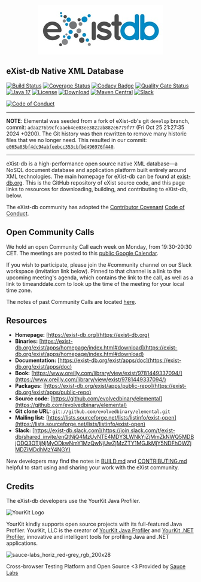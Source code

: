 <div align="center" id="logo">
<a href="https://exist-db.org/" target="_blank">
<img src="https://raw.githubusercontent.com/evolvedbinary/elemental/main/exist-jetty-config/src/main/resources/webapp/logo.jpg" alt="eXist Logo" width="333" height="132"></img>
</a>
</div>

## eXist-db Native XML Database

[![Build Status](https://github.com/evolvedbinary/elemental/actions/workflows/ci-test.yml/badge.svg?branch=main)](https://github.com/evolvedbinary/elemental/actions/workflows/ci-test.yml)
[![Coverage Status](https://coveralls.io/repos/github/evolvedbinary/elemental/badge.svg?branch=main)](https://coveralls.io/github/evolvedbinary/elemental?branch=main)
[![Codacy Badge](https://app.codacy.com/project/badge/Grade/ae1c8a7eb1164e919b0ac3c8588560c6)](https://www.codacy.com/gh/evolvedbinary/elemental/dashboard?utm_source=github.com&amp;utm_medium=referral&amp;utm_content=evolvedbinary/elemental&amp;utm_campaign=Badge_Grade)
[![Quality Gate Status](https://sonarcloud.io/api/project_badges/measure?project=eXist-db_exist&metric=alert_status)](https://sonarcloud.io/summary/new_code?id=eXist-db_exist)
[![Java 17](https://img.shields.io/badge/java-17-blue.svg)](https://adoptopenjdk.net/)
[![License](https://img.shields.io/badge/license-LGPL%202.1-blue.svg)](https://www.gnu.org/licenses/lgpl-2.1.html)
[![Download](https://img.shields.io/github/v/release/evolvedbinary/elemental.svg)](https://github.com/evolvedbinary/elemental/releases/)
[![Maven Central](https://maven-badges.herokuapp.com/maven-central/org.exist-db/exist/badge.svg)](https://search.maven.org/search?q=g:org.exist-db)
[![Slack](https://img.shields.io/badge/exist--db-slack-3e103f.svg)](https://exist-db.slack.com)

[![Code of Conduct](https://img.shields.io/badge/code%20of%20conduct-contributor%20covenant-%235e0d73.svg)](https://contributor-covenant.org/version/1/4/)

---
**NOTE**: Elemental was seeded from a fork of eXist-db's git `develop` branch, commit: `adaa276b9cfcaaeb4ee03ee3822ab882e6779f77` (Fri Oct 25 21:27:35 2024 +0200). The Git history was then rewritten to remove many historic files that we no longer need. This resulted in our commit: [`e065a83bf4dc94abfeebcc353cbfbd496976f440`](https://github.com/evolvedbinary/elemental/commit/e065a83bf4dc94abfeebcc353cbfbd496976f440).

---

eXist-db is a high-performance open source native XML database—a NoSQL document database and application platform built entirely around XML technologies. The main homepage for eXist-db can be found at [exist-db.org](https://exist-db.org "eXist Homepage"). This is the GitHub repository of eXist source code, and this page links to resources for downloading, building, and contributing to eXist-db, below.

The eXist-db community has adopted the [Contributor Covenant](https://www.contributor-covenant.org/) [Code of Conduct](https://www.contributor-covenant.org/version/1/4/code-of-conduct).

## Open Community Calls
We hold an open Community Call each week on Monday, from 19:30-20:30 CET. The meetings are posted to this [public Google Calendar](https://calendar.google.com/calendar/u/0?cid=OHVnNmtwcnFnNWNvNmRwZGZxc2FrY283MWtAZ3JvdXAuY2FsZW5kYXIuZ29vZ2xlLmNvbQ). 

If you wish to participate, please join the #community channel on our Slack workspace (invitation link below). Pinned to that channel is a link to the upcoming meeting's agenda, which contains the link to the call, as well as a link to timeanddate.com to look up the time of the meeting for your local time zone. 

The notes of past Community Calls are located [here](https://drive.google.com/drive/folders/0B4NLNdpw86LPc2JsV294NDFfTjQ?resourcekey=0-NQPHfHbtiDuZULNDi06dbA&usp=sharing).

## Resources

-   **Homepage:** [https://exist-db.org](https://exist-db.org)
-   **Binaries:** [https://exist-db.org/exist/apps/homepage/index.html#download](https://exist-db.org/exist/apps/homepage/index.html#download)
-   **Documentation:** [https://exist-db.org/exist/apps/doc](https://exist-db.org/exist/apps/doc)
-   **Book:** [https://www.oreilly.com/library/view/exist/9781449337094/](https://www.oreilly.com/library/view/exist/9781449337094/)
-   **Packages:** [https://exist-db.org/exist/apps/public-repo](https://exist-db.org/exist/apps/public-repo)
-   **Source code:** [https://github.com/evolvedbinary/elemental](https://github.com/evolvedbinary/elemental)
-   **Git clone URL:** `git://github.com/evolvedbinary/elemental.git`
-   **Mailing list:** [https://lists.sourceforge.net/lists/listinfo/exist-open](https://lists.sourceforge.net/lists/listinfo/exist-open)
-   **Slack:** [https://exist-db.slack.com](https://join.slack.com/t/exist-db/shared_invite/enQtNjQ4MzUyNTE4MDY3LWNkYjZjMmZkNWQ5MDBjODQ3OTljNjMyODkwNmY1MzQwNjUwZjMzZTY1MGJkMjY5NDFhOWZjMDZiMDdhMzY4NGY)

New developers may find the notes in [BUILD.md](https://github.com/evolvedbinary/elemental/blob/main/BUILD.md) and [CONTRIBUTING.md](https://github.com/evolvedbinary/elemental/blob/main/CONTRIBUTING.md) helpful to start using and sharing your work with the eXist community.

## Credits

The eXist-db developers use the YourKit Java Profiler.

<img src="https://www.yourkit.com/images/yklogo.png" alt="YourKit Logo"/>

YourKit kindly supports open source projects with its full-featured Java Profiler.
YourKit, LLC is the creator of <a href="https://www.yourkit.com/java/profiler/">YourKit Java Profiler</a>
and <a href="https://www.yourkit.com/.net/profiler/">YourKit .NET Profiler</a>,
innovative and intelligent tools for profiling Java and .NET applications.

![sauce-labs_horiz_red-grey_rgb_200x28](https://user-images.githubusercontent.com/6205362/49570521-27bcc400-f937-11e8-9bfd-1a3ffc721d3d.png)

Cross-browser Testing Platform and Open Source <3 Provided by [Sauce Labs](https://saucelabs.com)
